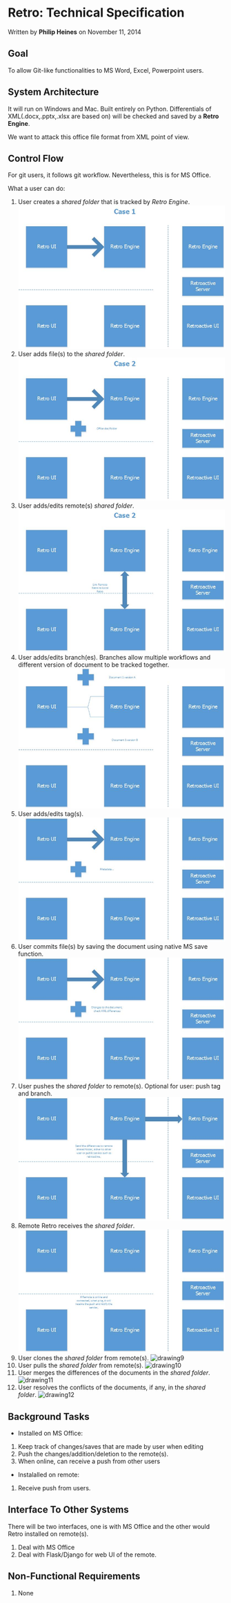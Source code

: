 # Retro: Technical Specification
Written by __Philip Heines__ on November 11, 2014

## Goal

To allow Git-like functionalities to MS Word, Excel, Powerpoint users.

## System Architecture

It will run on Windows and Mac. Built entirely on Python. Differentials of XML(.docx,.pptx,.xlsx are based on) will be checked and saved by a __Retro Engine__. 

We want to attack this office file format from XML point of view.

## Control Flow

For git users, it follows git workflow. Nevertheless, this is for MS Office. 

What a user can do:

1. User creates a _shared folder_ that is tracked by _Retro Engine_. ![drawing1](assets/drawing1.jpg)
2. User adds file(s) to the _shared folder_. ![drawing2](assets/drawing2.jpg)
3. User adds/edits remote(s) _shared folder_. ![drawing3](assets/drawing3.jpg) 
4. User adds/edits branch(es). Branches allow multiple workflows and different version of document to be tracked together. ![drawing4](assets/drawing4.jpg) 
5. User adds/edits tag(s). ![drawing5](assets/drawing5.jpg) 
6. User commits file(s) by saving the document using native MS save function. ![drawing6](assets/drawing6.jpg) 
7. User pushes the _shared folder_ to remote(s). Optional for user: push tag and branch. ![drawing7](assets/drawing7.jpg) 
8. Remote Retro receives the _shared folder_. ![drawing8](assets/drawing8.jpg) 
9. User clones the _shared folder_ from remote(s). ![drawing9](assets/drawing9.jpg) 
10. User pulls the _shared folder_ from remote(s). ![drawing10](assets/drawing10.jpg) 
11. User merges the differences of the documents in the _shared folder_. ![drawing11](assets/drawing11.jpg) 
12. User resolves the conflicts of the documents, if any, in the _shared folder_. ![drawing12](assets/drawing12.jpg) 



## Background Tasks

- Installed on MS Office:

1. Keep track of changes/saves that are made by user when editing
2. Push the changes/addition/deletion to the remote(s).
3. When online, can receive a push from other users

- Instalalled on remote:

1. Receive push from users.


## Interface To Other Systems

There will be two interfaces, one is with MS Office and the other would Retro installed on remote(s).

1. Deal with MS Office
2. Deal with Flask/Django for web UI of the remote.

## Non-Functional Requirements

1. None
